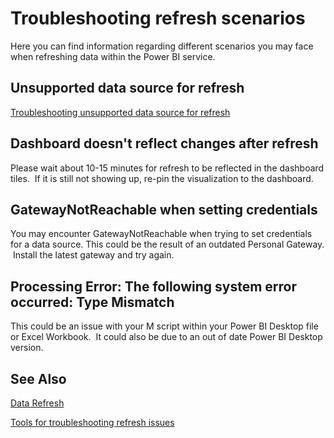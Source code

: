 ﻿<properties 
   pageTitle="Troubleshooting refresh scenarios"
   description="Troubleshooting refresh scenarios"
   services="powerbi" 
   documentationCenter="" 
   authors="guyinacube" 
   manager="mblythe" 
   editor=""
   tags=""/>
 
<tags
   ms.service="powerbi"
   ms.devlang="NA"
   ms.topic="article"
   ms.tgt_pltfrm="NA"
   ms.workload="powerbi"
   ms.date="11/06/2015"
   ms.author="asaxton"/>

# Troubleshooting refresh scenarios  

Here you can find information regarding different scenarios you may face when refreshing data within the Power BI service.

## Unsupported data source for refresh  
[Troubleshooting unsupported data source for refresh](powerbi-admin-troubleshoot-unsupported-data-source-for-refresh.md)

## Dashboard doesn't reflect changes after refresh  
Please wait about 10-15 minutes for refresh to be reflected in the dashboard tiles.  If it is still not showing up, re-pin the visualization to the dashboard.

## GatewayNotReachable when setting credentials  
You may encounter GatewayNotReachable when trying to set credentials for a data source. This could be the result of an outdated Personal Gateway.  Install the latest gateway and try again.

## Processing Error: The following system error occurred: Type Mismatch  
This could be an issue with your M script within your Power BI Desktop file or Excel Workbook.  It could also be due to an out of date Power BI Desktop version.

## See Also  

[Data Refresh](powerbi-refresh-data.md)  

[Tools for troubleshooting refresh issues](powerbi-refresh-tools-for-troubleshooting-issues.md)  